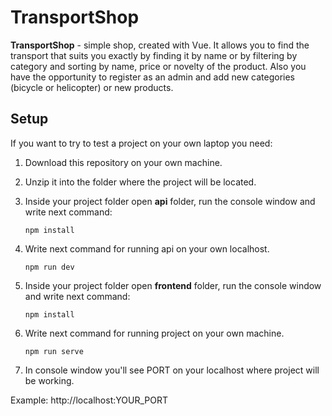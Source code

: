 # TransportShop

**TransportShop** - simple shop, created with Vue. It allows you to find the transport that suits you exactly by finding it by name or by filtering by category and sorting by name, price or novelty of the product. Also you have the opportunity to register as an admin
and add new categories (bicycle or helicopter) or new products.

## Setup
If you want to try to test a project on your own laptop you need:

1. Download this repository on your own machine.

2. Unzip it into the folder where the project will be located.

3. Inside your project folder open **api** folder, run the console window and write next command:

    <code>npm install</code>

4. Write next command for running api on your own localhost.
    
    <code>npm run dev</code>

5. Inside your project folder open **frontend** folder, run the console window and write next command:

    <code>npm install</code>

6. Write next command for running project on your own machine.

    <code>npm run serve</code>
    
7. In console window you'll see PORT on your localhost where project will be working.

Example:
http://localhost:YOUR_PORT
